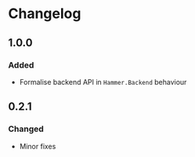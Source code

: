 # Changelog


## 1.0.0

### Added
- Formalise backend API in `Hammer.Backend` behaviour


## 0.2.1

### Changed

- Minor fixes

